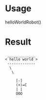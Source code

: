 # Usage
helloWorldRobot()
# Result
```
 _____________
< hello world >
 -------------
  \
   \

     [-]
     (+)=C
     | |
     OOO
```
